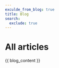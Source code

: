 ```yaml
---
exculde_from_blog: true
title: Blog
search:
  exclude: true
---
```


# All articles

{{ blog_content }}
